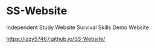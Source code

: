 # SS-Website
Independent Study Website
Survival Skills Demo Website 

https://izzy57467.github.io/SS-Website/
